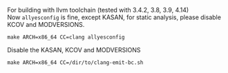 For building with llvm toolchain (tested with 3.4.2, 3.8, 3.9, 4.14)\
Now `allyesconfig` is fine, except KASAN, for static analysis, please disable KCOV and MODVERSIONS.
```
make ARCH=x86_64 CC=clang allyesconfig
```
Disable the KASAN, KCOV and MODVERSIONS
```
make ARCH=x86_64 CC=/dir/to/clang-emit-bc.sh
```


